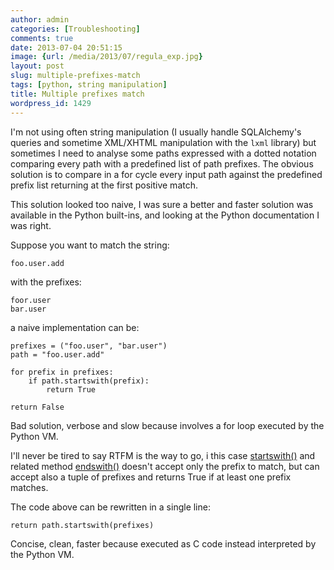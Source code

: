 ```yaml
---
author: admin
categories: [Troubleshooting]
comments: true
date: 2013-07-04 20:51:15
image: {url: /media/2013/07/regula_exp.jpg}
layout: post
slug: multiple-prefixes-match
tags: [python, string manipulation]
title: Multiple prefixes match
wordpress_id: 1429
---
```


I'm not using often string manipulation (I usually handle SQLAlchemy's queries and sometime XML/XHTML manipulation with the `lxml` library) but sometimes I need to analyse some paths expressed with a dotted notation comparing every path with a predefined list of path prefixes. The obvious solution is to compare in a for cycle every input path against the predefined prefix list returning at the first positive match.

This solution looked too naive, I was sure a better and faster solution was available in the Python built-ins, and looking at the Python documentation I was right.

<!-- more -->

Suppose you want to match the string:



    foo.user.add



with the prefixes:




    foor.user
    bar.user




a naive implementation can be:




    prefixes = ("foo.user", "bar.user")
    path = "foo.user.add"

    for prefix in prefixes:
        if path.startswith(prefix):
            return True

    return False



Bad solution, verbose and slow because involves a for loop executed by the Python VM.

I'll never be tired to say RTFM is the way to go, i this case [startswith()](http://docs.python.org/2/library/stdtypes.html#str.startswith) and related method [endswith()](http://docs.python.org/2/library/stdtypes.html#str.endswith) doesn't accept only the prefix to match, but can accept also a tuple of prefixes and returns True if at least one prefix matches.

The code above can be rewritten in a single line:




    return path.startswith(prefixes)




Concise, clean, faster because executed as C code instead interpreted by the Python VM.
